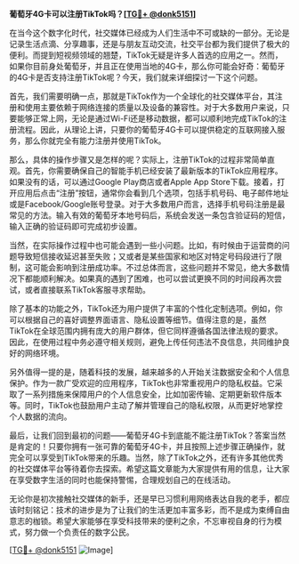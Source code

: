 **葡萄牙4G卡可以注册TikTok吗？[[TG💪+ @donk5151](https://t.me/s/donk5151)]**

在当今这个数字化时代，社交媒体已经成为人们生活中不可或缺的一部分。无论是记录生活点滴、分享趣事，还是与朋友互动交流，社交平台都为我们提供了极大的便利。而提到短视频领域的翘楚，TikTok无疑是许多人首选的应用之一。然而，如果你目前身处葡萄牙，并且正在使用当地的4G卡，那么你可能会好奇：葡萄牙的4G卡是否支持注册TikTok呢？今天，我们就来详细探讨一下这个问题。

首先，我们需要明确一点，那就是TikTok作为一个全球化的社交媒体平台，其注册和使用主要依赖于网络连接的质量以及设备的兼容性。对于大多数用户来说，只要能够正常上网，无论是通过Wi-Fi还是移动数据，都可以顺利地完成TikTok的注册流程。因此，从理论上讲，只要你的葡萄牙4G卡可以提供稳定的互联网接入服务，那么你就完全有能力注册并使用TikTok。

那么，具体的操作步骤又是怎样的呢？实际上，注册TikTok的过程非常简单直观。首先，你需要确保自己的智能手机已经安装了最新版本的TikTok应用程序。如果没有的话，可以通过Google Play商店或者Apple App Store下载。接着，打开应用后点击“注册”按钮，通常你会看到几个选项，包括手机号码、电子邮件地址或是Facebook/Google账号登录。对于大多数用户而言，选择手机号码注册是最常见的方法。输入有效的葡萄牙本地号码后，系统会发送一条包含验证码的短信，输入正确的验证码即可完成初步设置。

当然，在实际操作过程中也可能会遇到一些小问题。比如，有时候由于运营商的问题导致短信接收延迟甚至失败；又或者是某些国家和地区对特定号码段进行了限制，这可能会影响到注册成功率。不过总体而言，这些问题并不常见，绝大多数情况下都能顺利解决。如果真的遇到了困难，也可以尝试更换不同的时间段再次尝试，或者直接联系TikTok客服寻求帮助。

除了基本的功能之外，TikTok还为用户提供了丰富的个性化定制选项。例如，你可以根据自己的喜好调整界面语言、隐私设置等细节。值得注意的是，虽然TikTok在全球范围内拥有庞大的用户群体，但它同样遵循各国法律法规的要求。因此，在使用过程中务必遵守相关规则，避免上传任何违法不良信息，共同维护良好的网络环境。

另外值得一提的是，随着科技的发展，越来越多的人开始关注数据安全和个人信息保护。作为一款广受欢迎的应用程序，TikTok也非常重视用户的隐私权益。它采取了一系列措施来保障用户的个人信息安全，比如加密传输、定期更新软件版本等。同时，TikTok也鼓励用户主动了解并管理自己的隐私权限，从而更好地掌控个人数据的流向。

最后，让我们回到最初的问题——葡萄牙4G卡到底能不能注册TikTok？答案当然是肯定的！只要你拥有一张可靠的葡萄牙4G卡，并且按照上述步骤正确操作，就完全可以享受到TikTok带来的乐趣。当然，除了TikTok之外，还有许多其他优秀的社交媒体平台等待着你去探索。希望这篇文章能为大家提供有用的信息，让大家在享受数字生活的同时也能保持警惕，合理规划自己的在线活动。

无论你是初次接触社交媒体的新手，还是早已习惯利用网络表达自我的老手，都应该时刻铭记：技术的进步是为了让我们的生活更加丰富多彩，而不是成为束缚自由意志的枷锁。希望大家能够在享受科技带来的便利之余，不忘审视自身的行为模式，努力做一个负责任的数字公民。

[[TG💪+ @donk5151](https://t.me/s/donk5151) ![Image](https://i.postimg.cc/rwNCRYN7/Snipaste-2025-04-30-17-27-05.png)]